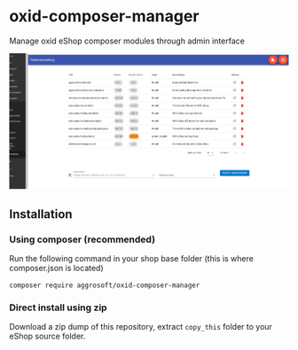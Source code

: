 # oxid-composer-manager
Manage oxid eShop composer modules through admin interface

![Screenshot](/assets/screen.jpg?raw=true "Screenshot")

## Installation

### Using composer (recommended)

Run the following command in your shop base folder (this is where composer.json is located)

```
composer require aggrosoft/oxid-composer-manager
```

### Direct install using zip

Download a zip dump of this repository, extract `copy_this` folder to your eShop source folder.